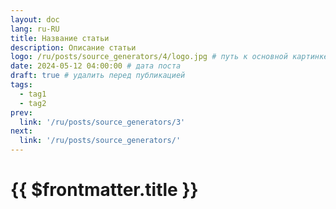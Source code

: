 ```yaml
---
layout: doc
lang: ru-RU
title: Название статьи
description: Описание статьи
logo: /ru/posts/source_generators/4/logo.jpg # путь к основной картинке
date: 2024-05-12 04:00:00 # дата поста
draft: true # удалить перед публикацией
tags:
  - tag1
  - tag2
prev:
  link: '/ru/posts/source_generators/3' 
next:
  link: '/ru/posts/source_generators/'
---
```

# {{ $frontmatter.title }}